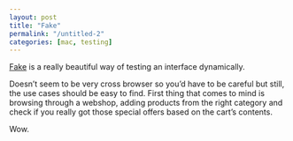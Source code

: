 ```yaml
---
layout: post
title: "Fake"
permalink: "/untitled-2"
categories: [mac, testing]
---
```


<a href="http://fakeapp.com">Fake</a> is a really beautiful way of testing an interface dynamically.

Doesn’t seem to be very cross browser so you’d have to be careful but still, the use cases should be easy to find. First thing that comes to mind is browsing through a webshop, adding products from the right category and check if you really got those special offers based on the cart’s contents.

Wow.
